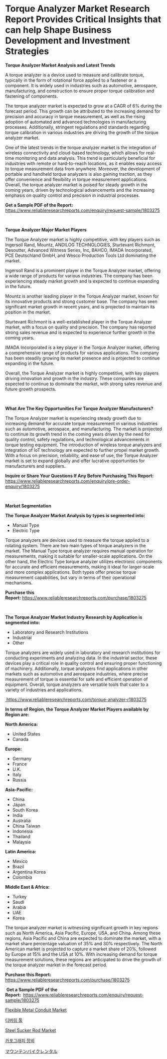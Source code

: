 <p><h1>Torque Analyzer Market Research Report Provides Critical Insights that can help Shape Business Development and Investment Strategies</h1></p><p><strong>Torque Analyzer Market Analysis and Latest Trends</strong></p>
<p><p>A torque analyzer is a device used to measure and calibrate torque, typically in the form of rotational force applied to a fastener or a component. It is widely used in industries such as automotive, aerospace, manufacturing, and construction to ensure proper torque calibration and fastening of components.</p><p>The torque analyzer market is expected to grow at a CAGR of 6% during the forecast period. This growth can be attributed to the increasing demand for precision and accuracy in torque measurement, as well as the rising adoption of automated and advanced technologies in manufacturing processes. Additionally, stringent regulations and standards regarding torque calibration in various industries are driving the growth of the torque analyzer market.</p><p>One of the latest trends in the torque analyzer market is the integration of wireless connectivity and cloud-based technology, which allows for real-time monitoring and data analysis. This trend is particularly beneficial for industries with remote or hard-to-reach locations, as it enables easy access to torque measurement data from anywhere. Moreover, the development of portable and handheld torque analyzers is also gaining traction, as they offer convenience and flexibility in torque measurement applications. Overall, the torque analyzer market is poised for steady growth in the coming years, driven by technological advancements and the increasing emphasis on quality control and precision in industrial processes.</p></p>
<p><strong>Get a Sample PDF of the Report:&nbsp;</strong> <a href="https://www.reliableresearchreports.com/enquiry/request-sample/1803275">https://www.reliableresearchreports.com/enquiry/request-sample/1803275</a></p>
<p>&nbsp;</p>
<p><strong>Torque Analyzer Major Market Players</strong></p>
<p><p>The Torque Analyzer market is highly competitive, with key players such as Ingersoll Rand, Mountz, ANDILOG TECHNOLOGIES, Sturtevant Richmont, Desoutter, Advanced Witness Series, Inc, BAHCO, IMADA Incorporated, PCE Deutschland GmbH, and Wesco Production Tools Ltd dominating the market. </p><p>Ingersoll Rand is a prominent player in the Torque Analyzer market, offering a wide range of products for various industries. The company has been experiencing steady market growth and is expected to continue expanding in the future. </p><p>Mountz is another leading player in the Torque Analyzer market, known for its innovative products and strong customer base. The company has seen significant market growth in recent years, and is projected to maintain its position in the market.</p><p>Sturtevant Richmont is a well-established player in the Torque Analyzer market, with a focus on quality and precision. The company has reported strong sales revenue and is expected to experience further growth in the coming years.</p><p>IMADA Incorporated is a key player in the Torque Analyzer market, offering a comprehensive range of products for various applications. The company has been steadily growing its market presence and is projected to continue expanding in the future.</p><p>Overall, the Torque Analyzer market is highly competitive, with key players driving innovation and growth in the industry. These companies are expected to continue to dominate the market, with strong sales revenue and future growth prospects.</p></p>
<p>&nbsp;</p>
<p><strong>What Are The Key Opportunities For Torque Analyzer Manufacturers?</strong></p>
<p><p>The Torque Analyzer market is experiencing steady growth due to increasing demand for accurate torque measurement in various industries such as automotive, aerospace, and manufacturing. The market is projected to continue its growth trend in the coming years driven by the need for quality control, safety regulations, and technological advancements in torque testing equipment. The introduction of wireless torque analyzers and integration of IoT technology are expected to further propel market growth. With a focus on precision, reliability, and ease of use, the Torque Analyzer market is set to expand globally and offer lucrative opportunities for manufacturers and suppliers.</p></p>
<p><strong>Inquire or Share Your Questions If Any Before Purchasing This Report:</strong> <a href="https://www.reliableresearchreports.com/enquiry/pre-order-enquiry/1803275">https://www.reliableresearchreports.com/enquiry/pre-order-enquiry/1803275</a></p>
<p>&nbsp;</p>
<p><strong>Market Segmentation</strong></p>
<p><strong>The Torque Analyzer Market Analysis by types is segmented into:</strong></p>
<p><ul><li>Manual Type</li><li>Electric Type</li></ul></p>
<p><p>Torque analyzers are devices used to measure the torque applied to a rotating system. There are two main types of torque analyzers in the market. The Manual Type torque analyzer requires manual operation for measurements, making it suitable for smaller-scale applications. On the other hand, the Electric Type torque analyzer utilizes electronic components for accurate and efficient measurements, making it ideal for larger-scale and more complex applications. Both types offer precise torque measurement capabilities, but vary in terms of their operational mechanisms.</p></p>
<p><strong>Purchase this Report:&nbsp;</strong><a href="https://www.reliableresearchreports.com/purchase/1803275">https://www.reliableresearchreports.com/purchase/1803275</a></p>
<p>&nbsp;</p>
<p><strong>The Torque Analyzer Market Industry Research by Application is segmented into:</strong></p>
<p><ul><li>Laboratory and Research Institutions</li><li>Industrial</li><li>Other</li></ul></p>
<p><p>Torque analyzers are widely used in laboratory and research institutions for conducting experiments and analyzing data. In the industrial sector, these devices play a critical role in quality control and ensuring proper functioning of machinery. Additionally, torque analyzers find applications in other markets such as automotive and aerospace industries, where precise measurement of torque is essential for safe and efficient operation of equipment. Overall, torque analyzers are versatile tools that cater to a variety of industries and applications.</p></p>
<p><a href="https://www.reliableresearchreports.com/torque-analyzer-r1803275">&nbsp;https://www.reliableresearchreports.com/torque-analyzer-r1803275</a></p>
<p><strong>In terms of Region, the Torque Analyzer Market Players available by Region are:</strong></p>
<p>
    <p> <strong> North America: </strong>
        <ul>
            <li>United States</li>
            <li>Canada</li>
        </ul>
        </p> 
    <p> <strong> Europe: </strong>
        <ul>
            <li>Germany</li>
            <li>France</li>
            <li>U.K.</li>
            <li>Italy</li>
            <li>Russia</li>
        </ul>
        </p> 
    <p> <strong> Asia-Pacific: </strong>
        <ul>
            <li>China</li>
            <li>Japan</li>
            <li>South Korea</li>
            <li>India</li>
            <li>Australia</li>
            <li>China Taiwan</li>
            <li>Indonesia</li>
            <li>Thailand</li>
            <li>Malaysia</li>
        </ul>
        </p> 
    <p> <strong> Latin America: </strong>
        <ul>
            <li>Mexico</li>
            <li>Brazil</li>
            <li>Argentina Korea</li>
            <li>Colombia</li>
        </ul>
        </p> 
    <p> <strong> Middle East & Africa: </strong>
        <ul>
            <li>Turkey</li>
            <li>Saudi</li>
            <li>Arabia</li>
            <li>UAE</li>
            <li>Korea</li>
        </ul>
    </p>
    </p>
<p><p>The torque analyzer market is witnessing significant growth in key regions such as North America, Asia Pacific, Europe, USA, and China. Among these regions, Asia Pacific and China are expected to dominate the market, with a market share percentage valuation of 35% and 30% respectively. The North American market is projected to capture a market share of 20%, followed by Europe at 15% and the USA at 10%. With increasing demand for torque measurement solutions, these regions are anticipated to drive the growth of the torque analyzer market in the forecast period.</p></p>
<p><strong>Purchase this Report: </strong><a href="https://www.reliableresearchreports.com/purchase/1803275">https://www.reliableresearchreports.com/purchase/1803275</a></p>
<p>&nbsp;<strong>Get a Sample PDF of the Report:&nbsp;&nbsp;</strong><a href="https://www.reliableresearchreports.com/enquiry/request-sample/1803275">https://www.reliableresearchreports.com/enquiry/request-sample/1803275</a></p>
<p><strong></strong></p>
<p><p><a href="https://issuu.com/reportprime-2/docs/flexible-metal-conduit-market-size-2030.pptx">Flexible Metal Conduit Market</a></p><p><a href="https://github.com/bunxhcci35271755/Market-Research-Report-List-1/blob/main/131082229001.md">디버링 툴</a></p><p><a href="https://github.com/Chiragrp22/Market-Research-Report-List-4/blob/main/steel-sucker-rod-market.md">Steel Sucker Rod Market</a></p><p><a href="https://github.com/fredrickeglers/Market-Research-Report-List-1/blob/main/640184229002.md">카포그래피 장비</a></p><p><a href="https://github.com/efcvopdgkdx128/Market-Research-Report-List-1/blob/main/448484831485.md">マウンテンバイクレンタル</a></p></p>